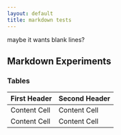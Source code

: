 ```yaml
---
layout: default
title: markdown tests
---
```


maybe it wants blank lines?

## Markdown Experiments
### Tables
| First Header  | Second Header |
| ------------- | ------------- |
| Content Cell  | Content Cell  |
| Content Cell  | Content Cell  |

